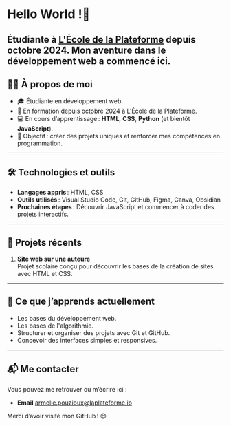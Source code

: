 # Hello World !👋

Étudiante à [L'École de la Plateforme](https://www.laplateforme.io/) depuis octobre 2024. Mon aventure dans le développement web a commencé ici.
---

## 🙋‍♀️ À propos de moi

- 🎓 Étudiante en développement web.  
- 📅 En formation depuis octobre 2024 à L'École de la Plateforme.  
- 💻 En cours d’apprentissage : **HTML**, **CSS**, **Python** (et bientôt **JavaScript**).  
- 🚀 Objectif : créer des projets uniques et renforcer mes compétences en programmation.  

---

## 🛠️ Technologies et outils

- **Langages appris** : HTML, CSS
- **Outils utilisés** : Visual Studio Code, Git, GitHub, Figma, Canva, Obsidian
- **Prochaines étapes** : Découvrir JavaScript et commencer à coder des projets interactifs.  

---

## 📂 Projets récents

1. **Site web sur une auteure**  
   Projet scolaire conçu pour découvrir les bases de la création de sites avec HTML et CSS.  


---

## 🌱 Ce que j’apprends actuellement

- Les bases du développement web.
- Les bases de l'algorithmie.  
- Structurer et organiser des projets avec Git et GitHub.  
- Concevoir des interfaces simples et responsives.  

---

## 📬 Me contacter

Vous pouvez me retrouver ou m’écrire ici :  

- **Email**  [armelle.pouzioux@laplateforme.io](mailto:armelle.pouzioux@laplateforme.io)  


Merci d’avoir visité mon GitHub ! 😊  
